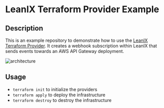 # LeanIX Terraform Provider Example

## Description

This is an example repository to demonstrate how to use the [LeanIX Terraform Provider](https://github.com/codecentric/terraform-provider-leanix). It creates a webhook subscription within LeanIX that sends events towards an AWS API Gateway deployment.

![architecture](https://blog.codecentric.de/files/2018/08/terraform-provider-leanix-example-1.png)

## Usage

- `terraform init` to initialize the providers
- `terraform apply` to deploy the infrastructure
- `terraform destroy` to destroy the infrastructure